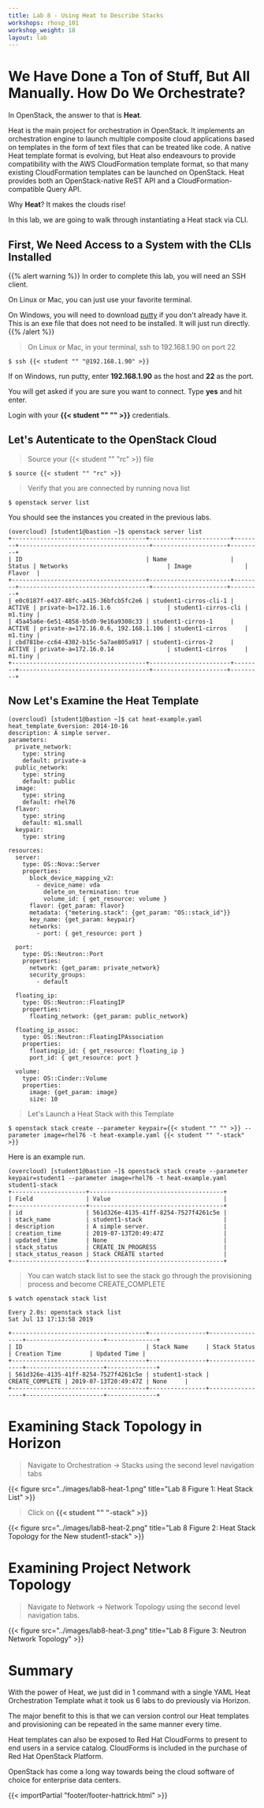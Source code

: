 ```yaml
---
title: Lab 8 - Using Heat to Describe Stacks
workshops: rhosp_101
workshop_weight: 18
layout: lab
---
```


# We Have Done a Ton of Stuff, But All Manually. How Do We Orchestrate?

In OpenStack, the answer to that is **Heat**.

Heat is the main project for orchestration in OpenStack. It implements an orchestration engine to launch multiple composite cloud applications based on templates in the form of text files that can be treated like code. A native Heat template format is evolving, but Heat also endeavours to provide compatibility with the AWS CloudFormation template format, so that many existing CloudFormation templates can be launched on OpenStack. Heat provides both an OpenStack-native ReST API and a CloudFormation-compatible Query API.

Why **Heat**? It makes the clouds rise!

In this lab, we are going to walk through instantiating a Heat stack via CLI.

## First, We Need Access to a System with the CLIs Installed

{{% alert warning %}}
In order to complete this lab, you will need an SSH client.

On Linux or Mac, you can just use your favorite terminal.

On Windows, you will need to download [putty](http://192.168.0.8/repos/putty.exe) if you don't already have it. This is an exe file that does not need to be installed. It will just run directly.
{{% /alert %}}

> On Linux or Mac, in your terminal, ssh to 192.168.1.90 on port 22

```
$ ssh {{< student "" "@192.168.1.90" >}}
```

If on Windows, run putty, enter **192.168.1.90** as the host and **22** as the port.

You will get asked if you are sure you want to connect. Type **yes** and hit enter.

Login with your **{{< student "" "" >}}** credentials.

## Let's Autenticate to the OpenStack Cloud

> Source your {{< student "" "rc" >}} file

```
$ source {{< student "" "rc" >}}
```

> Verify that you are connected by running nova list

```
$ openstack server list
```

You should see the instances you created in the previous labs.

```
(overcloud) [student1@bastion ~]$ openstack server list
+--------------------------------------+-----------------------+--------+-------------------------------------+---------------------+---------+
| ID                                   | Name                  | Status | Networks                            | Image               | Flavor  |
+--------------------------------------+-----------------------+--------+-------------------------------------+---------------------+---------+
| e0c0187f-e437-48fc-a415-36bfcb5fc2e6 | student1-cirros-cli-1 | ACTIVE | private-b=172.16.1.6                | student1-cirros-cli | m1.tiny |
| 45a45a6e-6e51-4858-b5d0-9e16a9308c33 | student1-cirros-1     | ACTIVE | private-a=172.16.0.6, 192.168.1.106 | student1-cirros     | m1.tiny |
| cbd781be-cc64-4302-b15c-5a7ae805a917 | student1-cirros-2     | ACTIVE | private-a=172.16.0.14               | student1-cirros     | m1.tiny |
+--------------------------------------+-----------------------+--------+-------------------------------------+---------------------+---------+
```

## Now Let's Examine the Heat Template

```
(overcloud) [student1@bastion ~]$ cat heat-example.yaml 
heat_template_6version: 2014-10-16  
description: A simple server.  
parameters:
  private_network:
    type: string
    default: private-a
  public_network:
    type: string
    default: public
  image:
    type: string
    default: rhel76
  flavor:
    type: string
    default: m1.small
  keypair:
    type: string

resources:  
  server:
    type: OS::Nova::Server
    properties:
      block_device_mapping_v2:
        - device_name: vda
          delete_on_termination: true
          volume_id: { get_resource: volume }
      flavor: {get_param: flavor}
      metadata: {"metering.stack": {get_param: "OS::stack_id"}}
      key_name: {get_param: keypair}
      networks:
        - port: { get_resource: port }

  port:
    type: OS::Neutron::Port
    properties:
      network: {get_param: private_network}
      security_groups:
        - default

  floating_ip:
    type: OS::Neutron::FloatingIP
    properties:
      floating_network: {get_param: public_network}

  floating_ip_assoc:
    type: OS::Neutron::FloatingIPAssociation
    properties:
      floatingip_id: { get_resource: floating_ip }
      port_id: { get_resource: port }

  volume:
    type: OS::Cinder::Volume
    properties:
      image: {get_param: image}
      size: 10
```

> Let's Launch a Heat Stack with this Template

```
$ openstack stack create --parameter keypair={{< student "" "" >}} --parameter image=rhel76 -t heat-example.yaml {{< student "" "-stack" >}}
```

Here is an example run.
```
(overcloud) [student1@bastion ~]$ openstack stack create --parameter keypair=student1 --parameter image=rhel76 -t heat-example.yaml student1-stack
+---------------------+--------------------------------------+
| Field               | Value                                |
+---------------------+--------------------------------------+
| id                  | 561d326e-4135-41ff-8254-7527f4261c5e |
| stack_name          | student1-stack                       |
| description         | A simple server.                     |
| creation_time       | 2019-07-13T20:49:47Z                 |
| updated_time        | None                                 |
| stack_status        | CREATE_IN_PROGRESS                   |
| stack_status_reason | Stack CREATE started                 |
+---------------------+--------------------------------------+
```

> You can watch stack list to see the stack go through the provisioning process and become CREATE_COMPLETE

```
$ watch openstack stack list
```

```
Every 2.0s: openstack stack list                                                               Sat Jul 13 17:13:58 2019

+--------------------------------------+----------------+-----------------+----------------------+--------------+
| ID                                   | Stack Name     | Stack Status    | Creation Time        | Updated Time |
+--------------------------------------+----------------+-----------------+----------------------+--------------+
| 561d326e-4135-41ff-8254-7527f4261c5e | student1-stack | CREATE_COMPLETE | 2019-07-13T20:49:47Z | None		|
+--------------------------------------+----------------+-----------------+----------------------+--------------+
```

# Examining Stack Topology in Horizon

> Navigate to Orchestration -> Stacks using the second level navigation tabs  

{{< figure src="../images/lab8-heat-1.png" title="Lab 8 Figure 1: Heat Stack List" >}}

> Click on **{{< student "" "-stack" >}}**

{{< figure src="../images/lab8-heat-2.png" title="Lab 8 Figure 2: Heat Stack Topology for the New student1-stack" >}}

# Examining Project Network Topology

> Navigate to Network -> Network Topology using the second level navigation tabs.

{{< figure src="../images/lab8-heat-3.png" title="Lab 8 Figure 3: Neutron Network Topology" >}}

# Summary

With the power of Heat, we just did in 1 command with a single YAML Heat Orchestration Template what it took us 6 labs to do previously via Horizon.

The major benefit to this is that we can version control our Heat templates and provisioning can be repeated in the same manner every time.

Heat templates can also be exposed to Red Hat CloudForms to present to end users in a service catalog. CloudForms is included in the purchase of Red Hat OpenStack Platform.

OpenStack has come a long way towards being the cloud software of choice for enterprise data centers.

{{< importPartial "footer/footer-hattrick.html" >}}
